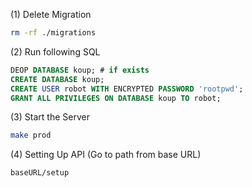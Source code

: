 (1) Delete Migration
```bash
rm -rf ./migrations
```

(2) Run following SQL
```sql
DEOP DATABASE koup; # if exists
CREATE DATABASE koup;
CREATE USER robot WITH ENCRYPTED PASSWORD 'rootpwd';
GRANT ALL PRIVILEGES ON DATABASE koup TO robot;

```

(3) Start the Server
```bash
make prod
```

(4) Setting Up API (Go to path from base URL)

```url
baseURL/setup
```
